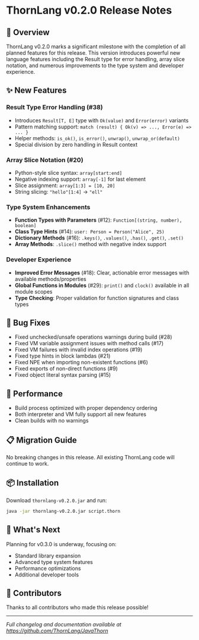 # ThornLang v0.2.0 Release Notes

## 🎉 Overview
ThornLang v0.2.0 marks a significant milestone with the completion of all planned features for this release. This version introduces powerful new language features including the Result type for error handling, array slice notation, and numerous improvements to the type system and developer experience.

## ✨ New Features

### Result Type Error Handling (#38)
- Introduces `Result[T, E]` type with `Ok(value)` and `Error(error)` variants
- Pattern matching support: `match (result) { Ok(v) => ..., Error(e) => ... }`
- Helper methods: `is_ok()`, `is_error()`, `unwrap()`, `unwrap_or(default)`
- Special division by zero handling in Result context

### Array Slice Notation (#20)
- Python-style slice syntax: `array[start:end]`
- Negative indexing support: `array[-1]` for last element
- Slice assignment: `array[1:3] = [10, 20]`
- String slicing: `"hello"[1:4]` → `"ell"`

### Type System Enhancements
- **Function Types with Parameters** (#12): `Function[(string, number), boolean]`
- **Class Type Hints** (#14): `user: Person = Person("Alice", 25)`
- **Dictionary Methods** (#16): `.keys()`, `.values()`, `.has()`, `.get()`, `.set()`
- **Array Methods**: `.slice()` method with negative index support

### Developer Experience
- **Improved Error Messages** (#18): Clear, actionable error messages with available methods/properties
- **Global Functions in Modules** (#29): `print()` and `clock()` available in all module scopes
- **Type Checking**: Proper validation for function signatures and class types

## 🐛 Bug Fixes
- Fixed unchecked/unsafe operations warnings during build (#28)
- Fixed VM variable assignment issues with method calls (#17)
- Fixed VM failures with invalid index operations (#19)
- Fixed type hints in block lambdas (#21)
- Fixed NPE when importing non-existent functions (#6)
- Fixed exports of non-direct functions (#9)
- Fixed object literal syntax parsing (#15)

## 🚀 Performance
- Build process optimized with proper dependency ordering
- Both interpreter and VM fully support all new features
- Clean builds with no warnings

## 📋 Migration Guide
No breaking changes in this release. All existing ThornLang code will continue to work.

## 📦 Installation
Download `thornlang-v0.2.0.jar` and run:
```bash
java -jar thornlang-v0.2.0.jar script.thorn
```

## 🔮 What's Next
Planning for v0.3.0 is underway, focusing on:
- Standard library expansion
- Advanced type system features
- Performance optimizations
- Additional developer tools

## 👏 Contributors
Thanks to all contributors who made this release possible!

---
*Full changelog and documentation available at https://github.com/ThornLang/JavaThorn*